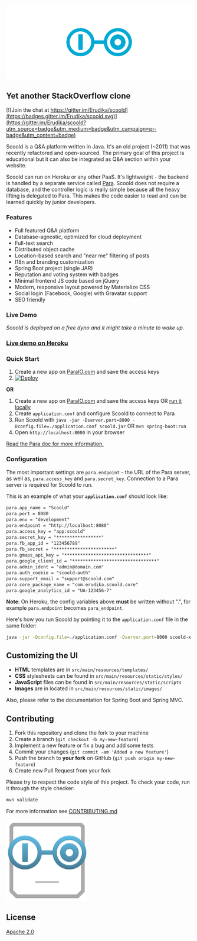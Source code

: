 ![Scoold Q&A](assets/header.png)

## Yet another StackOverflow clone

[![Join the chat at https://gitter.im/Erudika/scoold](https://badges.gitter.im/Erudika/scoold.svg)](https://gitter.im/Erudika/scoold?utm_source=badge&utm_medium=badge&utm_campaign=pr-badge&utm_content=badge)

Scoold is a Q&A platform written in Java. It's an old project (~2011) that was recently refactored and open-sourced.
The primary goal of this project is educational but it can also be integrated as Q&A section within your website.

Scoold can run on Heroku or any other PaaS. It's lightweight - the backend is handled by a separate service called
[Para](https://github.com/Erudika/para). Scoold does not require a database, and the controller logic is really simple
because all the heavy lifting is delegated to Para. This makes the code easier to read and can be learned
quickly by junior developers.

### Features

- Full featured Q&A platform
- Database-agnostic, optimized for cloud deployment
- Full-text search
- Distributed object cache
- Location-based search and "near me" filtering of posts
- I18n and branding customization
- Spring Boot project (single JAR)
- Reputation and voting system with badges
- Minimal frontend JS code based on jQuery
- Modern, responsive layout powered by Materialize CSS
- Social login (Facebook, Google) with Gravatar support
- SEO friendly

### Live Demo

*Scoold is deployed on a free dyno and it might take a minute to wake up.*
### [Live demo on Heroku](https://live.scoold.com)

### Quick Start

1. Create a new app on [ParaIO.com](https://paraio.com) and save the access keys
2. [![Deploy](https://www.herokucdn.com/deploy/button.svg)](https://heroku.com/deploy?template=https://github.com/Erudika/scoold)

**OR**

1. Create a new app on [ParaIO.com](https://paraio.com) and save the access keys OR [run it locally](https://paraio.org/docs/#001-intro)
2. Create `application.conf` and configure Scoold to connect to Para
3. Run Scoold with `java -jar -Dserver.port=8000 -Dconfig.file=./application.conf scoold.jar` OR `mvn spring-boot:run`
4. Open `http://localhost:8000` in your browser

[Read the Para doc for more information.](https://paraio.org/docs)

### Configuration

The most important settings are `para.endpoint` - the URL of the Para server, as well as,
`para.access_key` and `para.secret_key`. Connection to a Para server is required for Scoold to run.

This is an example of what your **`application.conf`** should look like:
```
para.app_name = "Scoold"
para.port = 8080
para.env = "development"
para.endpoint = "http://localhost:8080"
para.access_key = "app:scoold"
para.secret_key = "*****************"
para.fb_app_id = "123456789"
para.fb_secret = "***********************"
para.gmaps_api_key = "********************************"
para.google_client_id = "********************************"
para.admin_ident = "admin@domain.com"
para.auth_cookie = "scoold-auth"
para.support_email = "support@scoold.com"
para.core_package_name = "com.erudika.scoold.core"
para.google_analytics_id = "UA-123456-7"
```

**Note**: On Heroku, the config variables above **must** be written without ".", for example `para.endpoint` becomes `para_endpoint`.

Here's how you run Scoold by pointing it to the `application.conf` file in the same folder:
```sh
java -jar -Dconfig.file=./application.conf -Dserver.port=8000 scoold-x.y.z.jar
```

## Customizing the UI

- **HTML** templates are in `src/main/resources/templates/`
- **CSS** stylesheets can be found in `src/main/resources/static/styles/`
- **JavaScript** files can be found in `src/main/resources/static/scripts`
- **Images** are in located in `src/main/resources/static/images/`

Also, please refer to the documentation for Spring Boot and Spring MVC.

## Contributing

1. Fork this repository and clone the fork to your machine
2. Create a branch (`git checkout -b my-new-feature`)
3. Implement a new feature or fix a bug and add some tests
4. Commit your changes (`git commit -am 'Added a new feature'`)
5. Push the branch to **your fork** on GitHub (`git push origin my-new-feature`)
6. Create new Pull Request from your fork

Please try to respect the code style of this project. To check your code, run it through the style checker:

```sh
mvn validate
```

For more information see [CONTRIBUTING.md](https://github.com/Erudika/para/blob/master/CONTRIBUTING.md)


![Square Face](assets/logosq.png)

## License
[Apache 2.0](LICENSE)
